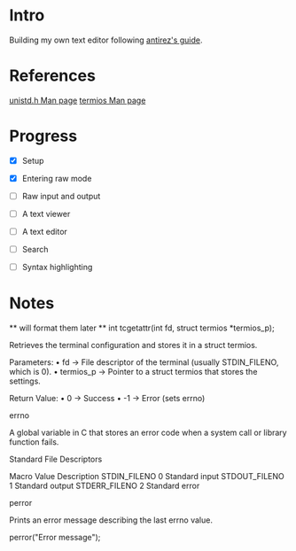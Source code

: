 # Intro
Building my own text editor following [antirez's guide](https://viewsourcecode.org/snaptoken/kilo/).

# References
[unistd.h Man page](https://pubs.opengroup.org/onlinepubs/7908799/xsh/unistd.h.html)
[termios Man page](https://linux.die.net/man/3/termios)

# Progress
- [x] Setup
- [x] Entering raw mode
- [ ] Raw input and output
- [ ] A text viewer
- [ ] A text editor
- [ ] Search
- [ ] Syntax highlighting


# Notes
** will format them later **
int tcgetattr(int fd, struct termios *termios_p);

Retrieves the terminal configuration and stores it in a struct termios.

Parameters:
 • fd → File descriptor of the terminal (usually STDIN_FILENO, which is 0).
 • termios_p → Pointer to a struct termios that stores the settings.

Return Value:
 • 0 → Success
 • -1 → Error (sets errno)

errno

A global variable in C that stores an error code when a system call or library function fails.

Standard File Descriptors

Macro Value Description
STDIN_FILENO 0 Standard input
STDOUT_FILENO 1 Standard output
STDERR_FILENO 2 Standard error

perror

Prints an error message describing the last errno value.

perror("Error message");
